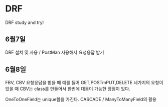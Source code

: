 # DRF
DRF study and try!
## 6월7일
DRF 설치 및 사용 / PostMan 사용해서 요청응답 받기
## 6월8일
FBV, CBV 요청응답을 받을 때 예를 들어  GET,POSTmPUT,DELETE 네가지의 요청이 있을 때 CBV는 class를 만들어서 한번에 대응이 가능한 장점이 있다.

OneToOneField는 unique함을 가진다. CASCADE / ManyToManyField의 활용 
